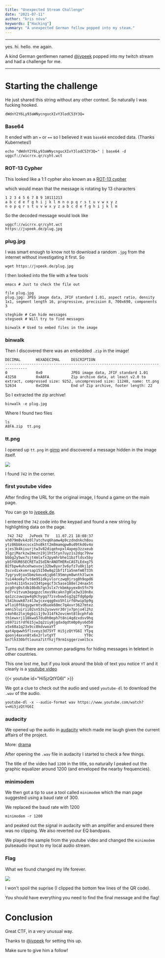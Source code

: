 ```yaml
---
title: "Unexpected Stream Challenge"
date: "2021-07-11"
author: "kris nóva"
keywords: ["Hacking"]
summary: "A unexpected German fellow popped into my steam."
---
```

---

yes. hi. hello. me again.

A kind German gentlemen named [@jvpeek](https://twitch.tv/jvpeek) popped into my twitch stream and had a challenge for me.

---

# Starting the challenge

He just shared this string without any other context. So naturally I was fucking hooked.

```
dWdnY2Y6Ly93aWNycngucXIvY3lodC53Y3Q=
```

### Base64

It ended with an `=` or `==` so I believed it was `base64` encoded data. (Thanks Kubernetes!)

```
echo "dWdnY2Y6Ly93aWNycngucXIvY3lodC53Y3Q=" | base64 -d
uggcf://wicrrx.qr/cyht.wct
```

### ROT-13 Cypher

This looked like a 1:1 cypher also known as a [ROT-13 cypher](https://en.wikipedia.org/wiki/ROT13)

which would mean that the message is rotating by 13 characters

```
1 2 3 4 5 6 7 8 9 10111213 
a b c d e f g h i j k l m n o p q r s t u v w x y z
n o p q r s t u v w x y z a b c d e f g h i j k l m
```

So the decoded message would look like

```
uggcf://wicrrx.qr/cyht.wct
https://jvpeek.de/plug.jpg
```

### plug.jpg

I was smart enough to know not to download a random `.jpg` from the internet without investigating it first. So

```
wget https://jvpeek.de/plug.jpg
```

I then looked into the file with a few tools

```
emacs # Just to check the file out

file plug.jpg
plug.jpg: JPEG image data, JFIF standard 1.01, aspect ratio, density 1x1, segment length 16, progressive, precision 8, 700x690, components 3

steghide # Can hide messages
stegseek # Will try to find messages

binwalk # Used to embed files in the image

```

### binwalk

Then I discovered there was an embedded `.zip` in the image!

```
DECIMAL       HEXADECIMAL     DESCRIPTION
--------------------------------------------------------------------------------
0             0x0             JPEG image data, JFIF standard 1.01
43258         0xA8FA          Zip archive data, at least v2.0 to extract, compressed size: 9252, uncompressed size: 11248, name: tt.png
52634         0xCD9A          End of Zip archive, footer length: 22

```

So I extracted the zip archive!

```
binwalk -e plug.jpg
```

Where I found two files

```
ls
A8FA.zip  tt.png
```

### tt.png

I opened up `tt.png` in [gimp](https://gimp.org) and discovered a message hidden in the image itself.

![](/assets/img/tt.png)

I found `742` in the corner.

### first youtube video

After finding the URL for the original image, I found a game on the main page.

You can go to [jvpeek.de](https://jvpeek.de/).

I entered the `742` code into the keypad and found a new string by highlighting data on the page.


```
 742 742   JvPeek TV   11.07.21 18:08:37
vh079m8vk4z0l7atchvq6hamw4p9czdndnkch8ou
ytz86bbkxcscx1ho8ktt2m8mamqpw0ud9tkd6v4o
xjes3k4kiuurjtw3v82diqehxpxl4apep3zzxeub
3lgzjMarkzw2mezn19j1ht5tyn7uyz1s2dqc79vw
bbbg2y5wx7sjt4mlxfx3pymhrbhe11bzfldsx5by
yb5YOUR6SECRETaISdINrANOTHERxCASTLEdxg75
02fbpw4uhcehwovovj32bw8yxr3v6yfz7u8kj1pt
3scvdixkvmrsap15150w8q21bf1f1a5nmfm0733h
7ygryv0jox5bmzkeux6jgb6l95mnym8wnth3lwcm
tui44oeky7vt6m951dkyvlorczwq0jrsq0h9opd6
2snh4i11n5xzo334tpegcf3c5ase188el24nax5t
pcg0rq0stdb10bdb7qn3slx7rkbmkpyex0n5fn79
hd7rv1tvum3epqpzclmxs9kcakn7g0le3w310n8x
qa1zczuwzpw4q9chygq77zsvbuw5sg2g2fdg6pdp
t541kuwk07z4l3wjcxvqqg0xo5hlirf6hwip5p9g
wfloi0f6kqygwrmtvd6uek60mc7q4xvr3627mtez
omni5luirii02sn53s2yswvnr30rjv7pnjo4l2hz
z4oh0z2loj6gb1i1j9v314fk2ovcmnt8lbcphfab
th1ewxrj110kwa57du0h0eph7t8ni4qdzxdsv9hq
z6971itrdf615jw2q2ziy8jgdxdqdtm0p0ys6d50
x5x68a1q23x9cc8kdvwoaYT             YTpv
qat4pqwwh5flsveyz3d75YT Hi5jzQtYG6I YTpq
qoonj4axvn8tx6x2rlvtgYT             YT0c
bn7lh330bftlouna7itfhzjf9rm1sggerzxml5cx
```

Turns out there are common paradigms for hiding messages in teletext in other countries.

This one lost me, but if you look around the blob of text you notice `YT` and it clearly is a [youtube video](https://www.youtube.com/watch?v=Hi5jzQtYG6I)

{{< youtube id="Hi5jzQtYG6I" >}}

We got a clue to check out the audio and used `youtube-dl` to download the `.wav` of the audio.

```
youtube-dl -x --audio-format wav https://www.youtube.com/watch?v=Hi5jzQtYG6I
```

### audacity

We opened up the audio in [audacity](https://github.com/tenacityteam/tenacity) which made me laugh given the current affairs of the project.

More: [drama](https://github.com/tenacityteam/tenacity/issues/99)

After opening the `.wav` file in audacity I started to check a few things.

The title of the video had `1200` in the title, so naturally I peaked out the graphic equalizer around 1200 (and enveloped the nearby frequencies).

### minimodem

We then got a tip to use a tool called `minimodem` which the man page suggested using a baud rate of 300.

We replaced the baud rate with 1200

```
minimodem -r 1200 
```

and peaked out the signal in audacity with an amplifier and ensured there was no clipping. We also reverted our EQ bandpass.

We played the sample from the youtube video and changed the `minimodem` pulseaudio input to my local audio stream.

### Flag

What we found changed my life forever.

![](/assets/img/qr.png)

I won't spoil the suprise (I clipped the bottom few lines of the QR code).

You should have everything you need to find the final message and the flag!

# Conclusion

Great CTF, in a very unusual way.

Thanks to [@jvpeek](https://twitch.tv/jvpeek) for setting this up.

Make sure to give him a follow!

